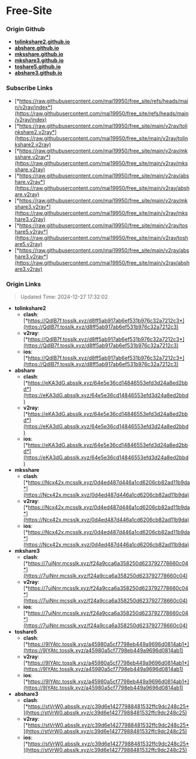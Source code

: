 # Free-Site

### Origin Github

- [**tolinkshare2.github.io**](https://github.com/tolinkshare2/tolinkshare2.github.io)
- [**abshare.github.io**](https://github.com/abshare/abshare.github.io)
- [**mksshare.github.io**](https://github.com/mksshare/mksshare.github.io)
- [**mkshare3.github.io**](https://github.com/mkshare3/mkshare3.github.io)
- [**toshare5.github.io**](https://github.com/toshare5/toshare5.github.io)
- [**abshare3.github.io**](https://github.com/abshare3/abshare3.github.io)

### Subscribe Links

- [*https://raw.githubusercontent.com/mai19950/free_site/refs/heads/main/v2ray/index*](https://raw.githubusercontent.com/mai19950/free_site/refs/heads/main/v2ray/index)
- [*https://raw.githubusercontent.com/mai19950/free_site/main/v2ray/tolinkshare2.v2ray*](https://raw.githubusercontent.com/mai19950/free_site/main/v2ray/tolinkshare2.v2ray)
- [*https://raw.githubusercontent.com/mai19950/free_site/main/v2ray/mksshare.v2ray*](https://raw.githubusercontent.com/mai19950/free_site/main/v2ray/mksshare.v2ray)
- [*https://raw.githubusercontent.com/mai19950/free_site/main/v2ray/abshare.v2ray*](https://raw.githubusercontent.com/mai19950/free_site/main/v2ray/abshare.v2ray)
- [*https://raw.githubusercontent.com/mai19950/free_site/main/v2ray/mkshare3.v2ray*](https://raw.githubusercontent.com/mai19950/free_site/main/v2ray/mkshare3.v2ray)
- [*https://raw.githubusercontent.com/mai19950/free_site/main/v2ray/toshare5.v2ray*](https://raw.githubusercontent.com/mai19950/free_site/main/v2ray/toshare5.v2ray)
- [*https://raw.githubusercontent.com/mai19950/free_site/main/v2ray/abshare3.v2ray*](https://raw.githubusercontent.com/mai19950/free_site/main/v2ray/abshare3.v2ray)

### Origin Links

> Updated Time: 2024-12-27 17:32:02

- **tolinkshare2**
  - **clash**: [*https://QdlB7f.tosslk.xyz/d8ff5ab917ab6ef531b976c32a7212c3*](https://QdlB7f.tosslk.xyz/d8ff5ab917ab6ef531b976c32a7212c3)
  - **v2ray**: [*https://QdlB7f.tosslk.xyz/d8ff5ab917ab6ef531b976c32a7212c3*](https://QdlB7f.tosslk.xyz/d8ff5ab917ab6ef531b976c32a7212c3)
  - **ios**: [*https://QdlB7f.tosslk.xyz/d8ff5ab917ab6ef531b976c32a7212c3*](https://QdlB7f.tosslk.xyz/d8ff5ab917ab6ef531b976c32a7212c3)
- **abshare**
  - **clash**: [*https://eKA3dG.absslk.xyz/64e5e36cd14846553efd3d24a8ed2bbd*](https://eKA3dG.absslk.xyz/64e5e36cd14846553efd3d24a8ed2bbd)
  - **v2ray**: [*https://eKA3dG.absslk.xyz/64e5e36cd14846553efd3d24a8ed2bbd*](https://eKA3dG.absslk.xyz/64e5e36cd14846553efd3d24a8ed2bbd)
  - **ios**: [*https://eKA3dG.absslk.xyz/64e5e36cd14846553efd3d24a8ed2bbd*](https://eKA3dG.absslk.xyz/64e5e36cd14846553efd3d24a8ed2bbd)
- **mksshare**
  - **clash**: [*https://Ncx42x.mcsslk.xyz/0d4ed487d446a1cd6206cb82ad11b9da*](https://Ncx42x.mcsslk.xyz/0d4ed487d446a1cd6206cb82ad11b9da)
  - **v2ray**: [*https://Ncx42x.mcsslk.xyz/0d4ed487d446a1cd6206cb82ad11b9da*](https://Ncx42x.mcsslk.xyz/0d4ed487d446a1cd6206cb82ad11b9da)
  - **ios**: [*https://Ncx42x.mcsslk.xyz/0d4ed487d446a1cd6206cb82ad11b9da*](https://Ncx42x.mcsslk.xyz/0d4ed487d446a1cd6206cb82ad11b9da)
- **mkshare3**
  - **clash**: [*https://7uiNnr.mcsslk.xyz/f24a9cca6a358250d623792778660c04*](https://7uiNnr.mcsslk.xyz/f24a9cca6a358250d623792778660c04)
  - **v2ray**: [*https://7uiNnr.mcsslk.xyz/f24a9cca6a358250d623792778660c04*](https://7uiNnr.mcsslk.xyz/f24a9cca6a358250d623792778660c04)
  - **ios**: [*https://7uiNnr.mcsslk.xyz/f24a9cca6a358250d623792778660c04*](https://7uiNnr.mcsslk.xyz/f24a9cca6a358250d623792778660c04)
- **toshare5**
  - **clash**: [*https://9IYAtc.tosslk.xyz/a45980a5cf7798eb449a9696d0814ab1*](https://9IYAtc.tosslk.xyz/a45980a5cf7798eb449a9696d0814ab1)
  - **v2ray**: [*https://9IYAtc.tosslk.xyz/a45980a5cf7798eb449a9696d0814ab1*](https://9IYAtc.tosslk.xyz/a45980a5cf7798eb449a9696d0814ab1)
  - **ios**: [*https://9IYAtc.tosslk.xyz/a45980a5cf7798eb449a9696d0814ab1*](https://9IYAtc.tosslk.xyz/a45980a5cf7798eb449a9696d0814ab1)
- **abshare3**
  - **clash**: [*https://stVrW0.absslk.xyz/c39d6e14277988481532ffc9dc248c25*](https://stVrW0.absslk.xyz/c39d6e14277988481532ffc9dc248c25)
  - **v2ray**: [*https://stVrW0.absslk.xyz/c39d6e14277988481532ffc9dc248c25*](https://stVrW0.absslk.xyz/c39d6e14277988481532ffc9dc248c25)
  - **ios**: [*https://stVrW0.absslk.xyz/c39d6e14277988481532ffc9dc248c25*](https://stVrW0.absslk.xyz/c39d6e14277988481532ffc9dc248c25)
